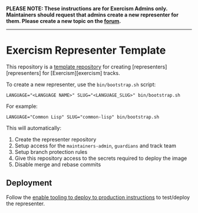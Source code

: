 **PLEASE NOTE: These instructions are for Exercism Admins only. Maintainers should request that admins create a new representer for them. Please create a new topic on the [forum](https://forum.exercism.org).**

---

# Exercism Representer Template

This repository is a [template repository](https://help.github.com/en/github/creating-cloning-and-archiving-repositories/creating-a-template-repository) for creating [representers][representers] for [Exercism][exercism] tracks.

To create a new representer, use the `bin/bootstrap.sh` script:

```shell
LANGUAGE="<LANGUAGE NAME>" SLUG="<LANGUAGE_SLUG>" bin/bootstrap.sh
```

For example:

```shell
LANGUAGE="Common Lisp" SLUG="common-lisp" bin/bootstrap.sh
```

This will automatically:

1. Create the representer repository
1. Setup access for the `maintainers-admin`, `guardians` and track team
1. Setup branch protection rules
1. Give this repository access to the secrets required to deploy the image
1. Disable merge and rebase commits

## Deployment

Follow the [enable tooling to deploy to production instructions](https://github.com/exercism/maintenance/?tab=readme-ov-file#enable-tooling-to-deploy-to-production) to test/deploy the representer.
